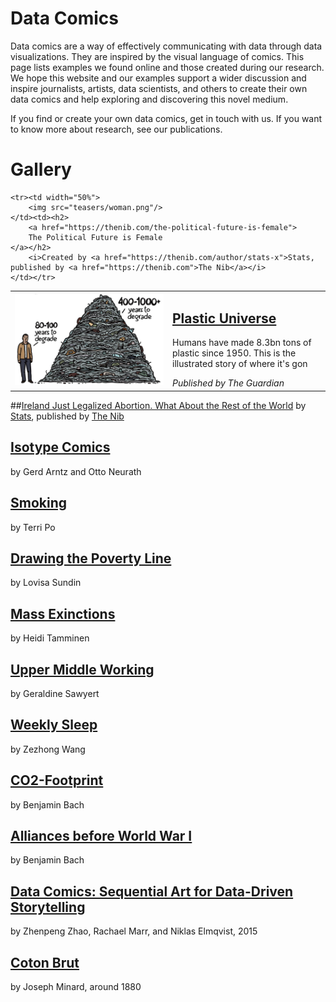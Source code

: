 # Data Comics

Data comics are a way of effectively communicating with data through data visualizations. They are inspired by the visual language of comics. This page lists examples we found online and those created during our research. We hope this website and our examples support a wider discussion and inspire journalists, artists, data scientists, and others to create their own data comics and help exploring and discovering this novel medium.

If you find or create your own data comics, get in touch with us. If you want to know more about research, see our publications.

# Gallery

<table>
	<tr><td width="50%">
		<img src="teasers/plastic.png"/>
	</td><td><h2>
		<a href="https://www.theguardian.com/us-news/2019/jun/23/all-the-plastic-ever-made-study-comic">
		Plastic Universe
	</a></h2>	
		<p>Humans have made 8.3bn tons of plastic since 1950. This is the illustrated story of where it's gon</p> 
		<i>Published by The Guardian</i>
	</td></tr>
	
	<tr><td width="50%">
		<img src="teasers/woman.png"/>
	</td><td><h2>
		<a href="https://thenib.com/the-political-future-is-female">
		The Political Future is Female
	</a></h2>	
		<i>Created by <a href="https://thenib.com/author/stats-x">Stats, published by <a href="https://thenib.com">The Nib</a></i>
	</td></tr>
	
	
	
</table>

##[Ireland Just Legalized Abortion. What About the Rest of the World](https://thenib.com/ireland-just-legalized-abortion-what-about-the-rest-of-the-world/?t=recent)
by [Stats](https://thenib.com/author/stats-x), published by [The Nib](https://thenib.com/)

## [Isotype Comics](isotype.html)
by Gerd Arntz and Otto Neurath

## [Smoking](smoking.html)
by Terri Po

## [Drawing the Poverty Line](poverty.html) 
by Lovisa Sundin

## [Mass Exinctions](massextinctions.html)
by Heidi Tamminen

## [Upper Middle Working](uppermiddle.html)
by Geraldine Sawyert

## [Weekly Sleep](weeklysleep.html)
by Zezhong Wang

## [CO2-Footprint](co2footprint.html)
by Benjamin Bach

## [Alliances before World War I](ww1.html)
by Benjamin Bach

## [Data Comics: Sequential Art for Data-Driven Storytelling](a7a70a9cc3dfdaec99f0c240a04830191827)
by Zhenpeng Zhao, Rachael Marr, and Niklas Elmqvist, 2015

## [Coton Brut](cotonbrut.html)
by Joseph Minard, around 1880
